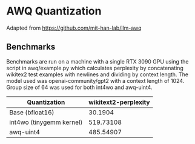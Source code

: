 # AWQ Quantization
Adapted from https://github.com/mit-han-lab/llm-awq

## Benchmarks
Benchmarks are run on a machine with a single RTX 3090 GPU using the script in awq/example.py which calculates perplexity by concatenating wikitex2 test examples with newlines and dividing by context length. The model used was openai-community/gpt2 with a context length of 1024. Group size of 64 was used for both int4wo and awq-uint4.

| Quantization                | wikitext2-perplexity |
| ------------------------    |  ------------------- | 
| Base (bfloat16)             | 30.1904              |
| int4wo (tinygemm kernel)    | 519.73108            |
| awq-uint4                   | 485.54907            |